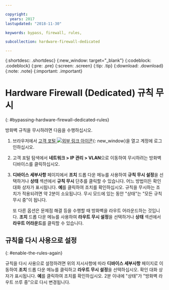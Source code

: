 ```yaml
---

copyright:
  years: 2017
lastupdated: "2018-11-30"

keywords: bypass, firewall, rules,

subcollection: hardware-firewall-dedicated

---
```


{:shortdesc: .shortdesc}
{:new_window: target="_blank"}
{:codeblock: .codeblock}
{:pre: .pre}
{:screen: .screen}
{:tip: .tip}
{:download: .download}
{:note: .note}
{:important: .important}

# Hardware Firewall (Dedicated) 규칙 무시
{: #bypassing-hardware-firewall-dedicated-rules}

방화벽 규칙을 무시하려면 다음을 수행하십시오.

1. 브라우저에서 [고객 포털 ![외부 링크 아이콘](../../icons/launch-glyph.svg "외부 링크 아이콘")](https://control.softlayer.com/){: new_window}을 열고 계정에 로그인하십시오.
2. 고객 포털 탐색에서 **네트워크 > IP 관리 > VLAN**으로 이동하여 무시하려는 방화벽 디바이스를 클릭하십시오.
3. **디바이스 세부사항** 페이지에서 **조치** 드롭 다운 메뉴를 사용하여 **규칙 무시 설정**을 선택하거나 **상태** 섹션에서 **규칙 무시** 단추를 클릭할 수 있습니다. 어느 방법이든 확인 대화 상자가 표시됩니다. **예**를 클릭하여 조치를 확인하십시오. 규칙을 무시하는 조치가 적용되려면 약 2분이 소요됩니다. 무시 모드에 있는 동안 "상태"는 "모든 규칙 무시 중"이 됩니다. 

	또 다른 옵션은 문제점 해결 등을 수행할 때 방화벽을 라우트 어라운드하는 것입니다. **조치** 드롭 다운 메뉴를 사용하여 **라우트 무시 설정**을 선택하거나 **상태** 섹션에서 **라우트 어라운드**를 클릭할 수 있습니다. 

## 규칙을 다시 사용으로 설정
{: #enable-the-rules-again}

규칙을 다시 사용으로 설정하려면 위의 지시사항에 따라 **디바이스 세부사항** 페이지로 이동하여 **조치** 드롭 다운 메뉴를 클릭하고 **라우트 무시 설정**을 선택하십시오. 확인 대화 상자가 표시됩니다. **예**를 클릭하여 조치를 확인하십시오. 2분 이내에 "상태"가 "방화벽 라우트 쓰루 중"으로 다시 변경됩니다.
